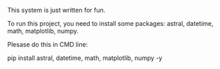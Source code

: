 This system is just written for fun.

To run this project, you need to install some packages: astral, datetime, math, matplotlib, numpy.

Plesase do this in CMD line:

pip install astral, datetime, math, matplotlib, numpy -y
